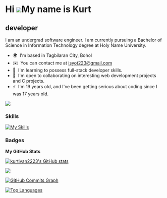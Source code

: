 Hi ![](https://user-images.githubusercontent.com/18350557/176309783-0785949b-9127-417c-8b55-ab5a4333674e.gif)My name is Kurt
============================================================================================================================================

developer
------------------

I am an undergrad software engineer. I am currently pursuing a Bachelor of Science in Information Technology degree at Holy Name University.

* 🌍  I'm based in Tagbilaran City, Bohol
* ✉️  You can contact me at [isyot223@gmail.com](mailto:isyot223@gmail.com)
* 🧠  I'm learning to possess full-stack developer skills.
* 🤝  I'm open to collaborating on interesting web development projects and C projects.
* ⚡  I'm 19 years old, and I've been getting serious about coding since I was 17 years old.

<a href="https://www.github.com/kurtivan2223" target="_blank" rel="noreferrer"><img
src="https://img.shields.io/github/followers/kurtivan2223?logo=github&style=for-the-badge&color=0891b2&labelColor=1c1917" /></a>

### Skills
[![My Skills](https://skillicons.dev/icons?i=js,html,css,c,cpp,cs,python,java,php,lua)](https://skillicons.dev)

### Badges

<b>My GitHub Stats</b>

<a href="http://www.github.com/kurtivan2223"><img src="https://github-readme-stats.vercel.app/api?username=kurtivan2223&show_icons=true&hide=&count_private=true&title_color=0891b2&text_color=ffffff&icon_color=0891b2&bg_color=1c1917&hide_border=true&show_icons=true" alt="kurtivan2223's GitHub stats" /></a>

<a href="http://www.github.com/kurtivan2223"><img src="https://github-readme-streak-stats.herokuapp.com/?user=kurtivan2223&stroke=ffffff&background=1c1917&ring=0891b2&fire=0891b2&currStreakNum=ffffff&currStreakLabel=0891b2&sideNums=ffffff&sideLabels=ffffff&dates=ffffff&hide_border=true" /></a>

<a href="http://www.github.com/kurtivan2223"><img src="https://github-readme-activity-graph.cyclic.app/graph?username=kurtivan2223&bg_color=1c1917&color=ffffff&line=0891b2&point=ffffff&area_color=1c1917&area=true&hide_border=true&custom_title=GitHub%20Commits%20Graph" alt="GitHub Commits Graph" /></a>

<a href="https://github.com/kurtivan2223" align="left"><img src="https://github-readme-stats.vercel.app/api/top-langs/?username=kurtivan2223&langs_count=10&title_color=0891b2&text_color=ffffff&icon_color=0891b2&bg_color=1c1917&hide_border=true&locale=en&custom_title=Top%20%Languages" alt="Top Languages" /></a>
